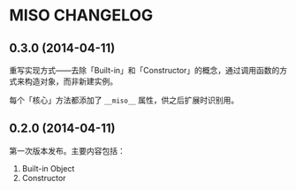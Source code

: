 # MISO CHANGELOG

## 0.3.0 (2014-04-11)

重写实现方式——去除「Built-in」和「Constructor」的概念，通过调用函数的方式来构造对象，而非新建实例。

每个「核心」方法都添加了 `__miso__` 属性，供之后扩展时识别用。

## 0.2.0 (2014-04-11)

第一次版本发布。主要内容包括：

1.  Built-in Object
2.  Constructor
